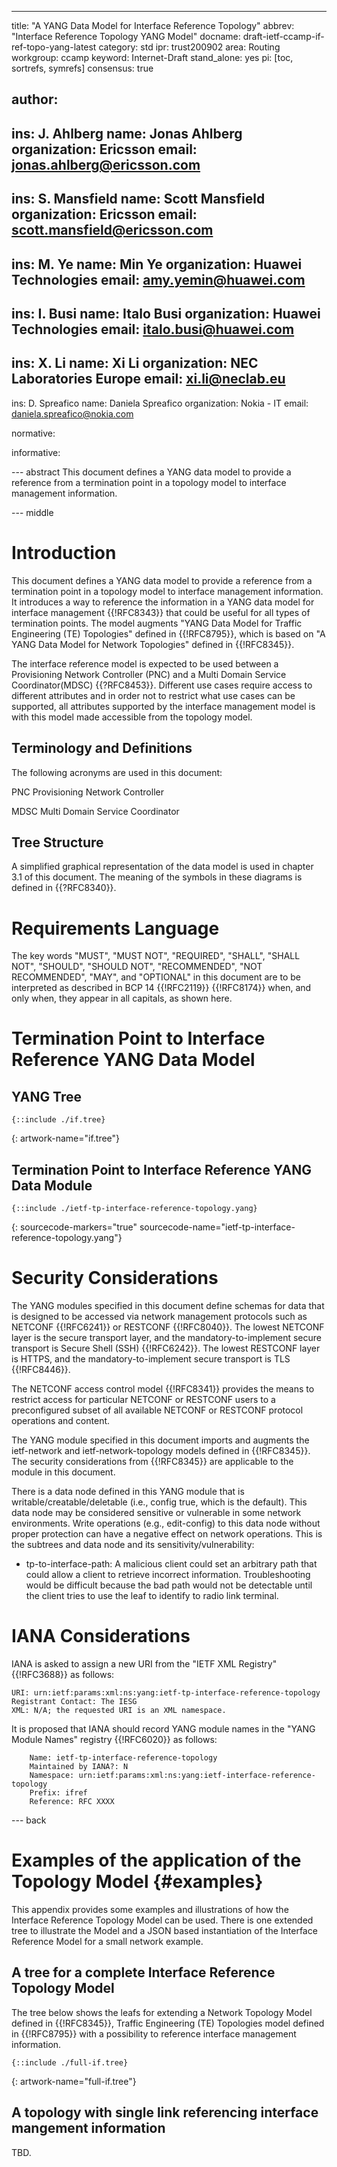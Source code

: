 ---
title: "A YANG Data Model for Interface Reference Topology"
abbrev: "Interface Reference Topology YANG Model"
docname: draft-ietf-ccamp-if-ref-topo-yang-latest
category: std
ipr: trust200902
area: Routing
workgroup: ccamp
keyword: Internet-Draft
stand_alone: yes
pi: [toc, sortrefs, symrefs]
consensus: true

author:
 -
   ins: J. Ahlberg
   name: Jonas Ahlberg
   organization: Ericsson
   email: jonas.ahlberg@ericsson.com
 -
   ins: S. Mansfield
   name: Scott Mansfield
   organization: Ericsson
   email: scott.mansfield@ericsson.com
 -
   ins: M. Ye
   name: Min Ye
   organization: Huawei Technologies
   email: amy.yemin@huawei.com
 -
   ins: I. Busi
   name: Italo Busi
   organization: Huawei Technologies
   email: italo.busi@huawei.com
 -
   ins: X. Li
   name: Xi Li
   organization: NEC Laboratories Europe
   email: xi.li@neclab.eu
 -
   ins: D. Spreafico
   name: Daniela Spreafico
   organization: Nokia - IT
   email: daniela.spreafico@nokia.com

normative:

informative:

--- abstract
This document defines a YANG data model to provide a reference from a termination point in a topology model to interface management information.

--- middle

# Introduction

This document defines a YANG data model to provide a reference from a termination point in a topology model to interface management information.  It introduces a way to reference the information in a YANG data model for interface management {{!RFC8343}} that could be useful for all types of termination points.  The model augments "YANG Data Model for Traffic Engineering (TE) Topologies" defined in {{!RFC8795}}, which is based on "A YANG Data Model for Network Topologies" defined in {{!RFC8345}}.

The interface reference model is expected to be used between a Provisioning Network Controller (PNC) and a Multi Domain Service Coordinator(MDSC) {{?RFC8453}}.  Different use cases require access to different attributes and in order not to restrict what use cases can be supported, all attributes supported by the interface management model is with this model made accessible from the topology model.

## Terminology and Definitions
The following acronyms are used in this document:

PNC Provisioning Network Controller

MDSC Multi Domain Service Coordinator

## Tree Structure
A simplified graphical representation of the data model is used in chapter 3.1 of this document.  The meaning of the symbols in these diagrams is defined in {{?RFC8340}}.

# Requirements Language
The key words "MUST", "MUST NOT", "REQUIRED", "SHALL", "SHALL NOT", "SHOULD", "SHOULD NOT", "RECOMMENDED", "NOT RECOMMENDED", "MAY", and "OPTIONAL" in this document are to be interpreted as described in BCP 14 {{!RFC2119}} {{!RFC8174}} when, and only when, they appear in all capitals, as shown here.

# Termination Point to Interface Reference YANG Data Model

## YANG Tree
~~~~ yangtree
{::include ./if.tree}
~~~~
{: artwork-name="if.tree"}

## Termination Point to Interface Reference YANG Data Module
~~~~ yang
{::include ./ietf-tp-interface-reference-topology.yang}
~~~~
{: sourcecode-markers="true" sourcecode-name="ietf-tp-interface-reference-topology.yang"}

# Security Considerations

   The YANG modules specified in this document define schemas for data
   that is designed to be accessed via network management protocols such
   as NETCONF {{!RFC6241}} or RESTCONF {{!RFC8040}}.  The lowest NETCONF layer
   is the secure transport layer, and the mandatory-to-implement secure
   transport is Secure Shell (SSH) {{!RFC6242}}.  The lowest RESTCONF layer
   is HTTPS, and the mandatory-to-implement secure transport is TLS
   {{!RFC8446}}.

   The NETCONF access control model {{!RFC8341}} provides the means to
   restrict access for particular NETCONF or RESTCONF users to a
   preconfigured subset of all available NETCONF or RESTCONF protocol
   operations and content.

   The YANG module specified in this document imports and augments the
   ietf-network and ietf-network-topology models defined in {{!RFC8345}}.
   The security considerations from {{!RFC8345}} are applicable to the
   module in this document.

   There is a data node defined in this YANG module that is 
   writable/creatable/deletable (i.e., config true, which is the
   default).  This data node may be considered sensitive or vulnerable
   in some network environments.  Write operations (e.g., edit-config)
   to this data node without proper protection can have a negative
   effect on network operations.  This is the subtrees and data node
   and its sensitivity/vulnerability:

   -  tp-to-interface-path: A malicious client could set an arbitrary
      path that could allow a client to retrieve incorrect information.
      Troubleshooting would be difficult because the bad path would not
      be detectable until the client tries to use the leaf to identify
      to radio link terminal.

# IANA Considerations

   IANA is asked to assign a new URI from the "IETF XML Registry" {{!RFC3688}} as follows:

~~~~
URI: urn:ietf:params:xml:ns:yang:ietf-tp-interface-reference-topology
Registrant Contact: The IESG
XML: N/A; the requested URI is an XML namespace.
~~~~

   It is proposed that IANA should record YANG module names in the "YANG
   Module Names" registry {{!RFC6020}} as follows:

~~~~
    Name: ietf-tp-interface-reference-topology
    Maintained by IANA?: N
    Namespace: urn:ietf:params:xml:ns:yang:ietf-interface-reference-topology
    Prefix: ifref
    Reference: RFC XXXX
~~~~

--- back

# Examples of the application of the Topology Model {#examples}

   This appendix provides some examples and illustrations of how the
   Interface Reference Topology Model can be used.  There is one
   extended tree to illustrate the Model and a JSON based instantiation
   of the Interface Reference Model for a small network example.

## A tree for a complete Interface Reference Topology Model

   The tree below shows the leafs for extending a Network Topology Model
   defined in {{!RFC8345}}, Traffic Engineering (TE) Topologies model
   defined in {{!RFC8795}} with a possibility to reference interface
   management information.

~~~~ yangtree
{::include ./full-if.tree}
~~~~
{: artwork-name="full-if.tree"}

## A topology with single link referencing interface mangement information

   TBD.


